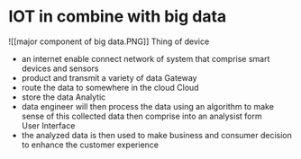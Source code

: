 # IOT in combine with big data 
![[major component of big data.PNG]]
Thing of device 
- an internet enable  connect  network of system  that comprise smart devices and sensors 
- product and transmit a variety of data 
Gateway
- route the data to somewhere in the cloud 
Cloud  
- store the data 
Analytic 
- data engineer will then process the data using an algorithm  to make sense of this collected data then comprise into an analysist form  
User Interface 
- the analyzed data is then used to make business and consumer decision to enhance the customer experience 
